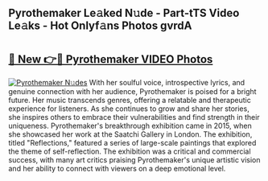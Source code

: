 ## Pyrothemaker Le𝚊ked N𝚞de - Part-tTS Video Le𝚊ks - Hot Onlyf𝚊ns Photos gvrdA

# <h2><a href="http://ab67761.deff.icu/?id=Pyrothemaker">🔗 New 👉🔴 Pyrothemaker VIDEO Photos</a></h2>

[![Pyrothemaker N𝚞des](https://i.imgur.com/rIISA9y.gif)](http://ab67761.deff.icu/?id=Pyrothemaker)
With her soulful voice, introspective lyrics, and genuine connection with her audience, Pyrothemaker is poised for a bright future. Her music transcends genres, offering a relatable and therapeutic experience for listeners. As she continues to grow and share her stories, she inspires others to embrace their vulnerabilities and find strength in their uniqueness. Pyrothemaker's breakthrough exhibition came in 2015, when she showcased her work at the Saatchi Gallery in London. The exhibition, titled "Reflections," featured a series of large-scale paintings that explored the theme of self-reflection. The exhibition was a critical and commercial success, with many art critics praising Pyrothemaker's unique artistic vision and her ability to connect with viewers on a deep emotional level.
